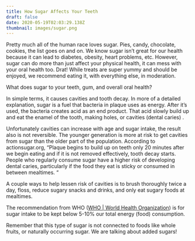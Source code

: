 ```yaml
---
title: How Sugar Affects Your Teeth
draft: false
date: 2020-05-19T02:03:29.138Z
thumbnail: images/sugar.png
---
```


Pretty much all of the human race loves sugar. Pies, candy, chocolate, cookies, the list goes on and on. We know sugar isn’t great for our health because it can lead to diabetes, obesity, heart problems, etc. However, sugar can do more than just affect your physical health, it can mess with your oral health too. Drat! While treats are super yummy and should be enjoyed, we recommend eating it, with everything else, in moderation.

What does sugar to your teeth, gum, and overall oral health?

In simple terms, it causes cavities and tooth decay. In more of a detailed explanation, sugar is a fuel that bacteria in plaque uses as energy. After it’s used, the bacteria creates acid as an end product. That acid slowly build up and eat the enamel of the tooth, making holes, or cavities (dental caries) .

Unfortunately cavities can increase with age and sugar intake, the result also is not reversible. The younger generation is more at risk to get cavities from sugar than the older part of the population. According to actionsugar.org, “Plaque begins to build up on teeth only 20 minutes after we begin eating and if it is not removed effectively, tooth decay starts. People who regularly consume sugar have a higher risk of developing dental caries, particularly if the food they eat is sticky or consumed in between mealtimes. “

A couple ways to help lessen risk of cavities is to brush thoroughly twice a day, floss, reduce sugary snacks and drinks, and only eat sugary foods at mealtimes.

The recommendation from WHO ([WHO | World Health Organization](https://www.who.int/)) is for sugar intake to be kept below 5-10% our total energy (food) consumption.

Remember that this type of sugar is not connected to foods like whole fruits, or naturally occurring sugar. We are talking about added sugars!
